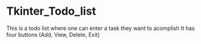 # Tkinter_Todo_list
This is a todo list where one can enter a task they want to acomplish
It has four buttons (Add, View, Delete, Exit)
